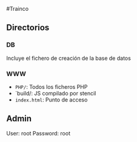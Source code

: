 #Trainco

## Directorios

### DB
Incluye el fichero de creación de la base de datos

### WWW

- `PHP/`: Todos los ficheros PHP
- `build/: JS compilado por stencil
- `index.html`: Punto de acceso

## Admin

User: root
Password: root
